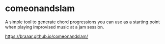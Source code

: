 # comeonandslam

A simple tool to generate chord progressions you can use as a starting point when playing improvised music at a jam session.

https://braaar.github.io/comeonandslam/
